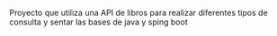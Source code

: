Proyecto que utiliza una API de libros para realizar diferentes tipos de consulta y sentar las bases de java y sping boot

